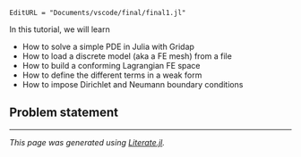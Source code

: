 ```@meta
EditURL = "Documents/vscode/final/final1.jl"
```

In this tutorial, we will learn

   -  How to solve a simple PDE in Julia with Gridap
   -  How to load a discrete model (aka a FE mesh) from a file
   -  How to build a conforming Lagrangian FE space
   -  How to define the different terms in a weak form
   -  How to impose Dirichlet and Neumann boundary conditions


## Problem statement

---

*This page was generated using [Literate.jl](https://github.com/fredrikekre/Literate.jl).*


